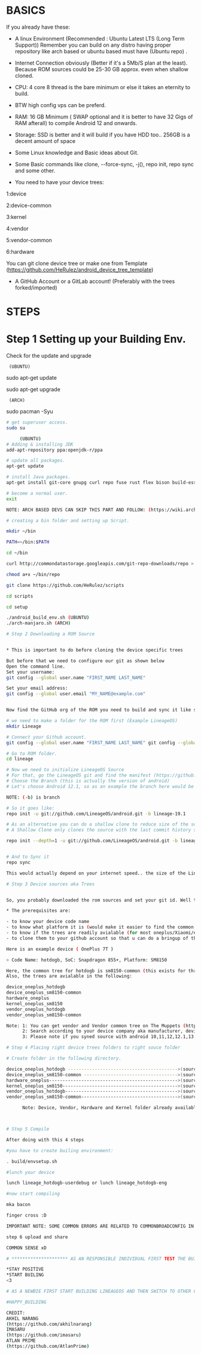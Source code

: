 # BASICS

If you already have these:

* A linux Environment (Recommended : Ubuntu Latest LTS (Long Term Support)) Remember you can build on any distro having proper repository like arch based or ubuntu based must have (Ubuntu repo)  .

* Internet Connection obviously (Better if it's a 5Mb/S plan at the least). Because ROM sources could be 25-30 GB approx. even when shallow cloned.

* CPU: 4 core 8 thread is the bare minimum or else it takes an eternity to build.

* BTW high config vps can be preferd.

* RAM: 16 GB Minimum ( SWAP optional and it is better to have 32 Gigs of RAM afterall) to compile Android 12 and onwards.

* Storage: SSD is better and it will build if you have HDD too.. 256GB is a decent amount of space

* Some Linux knowledge and Basic ideas about Git.

* Some Basic commands like clone, --force-sync, -j(), repo init, repo sync and some other.

* You need to have your device trees:

1:device

2:device-common

3:kernel

4:vendor

5:vendor-common

6:hardware

You can git clone device tree or make one from Template (https://github.com/HeRulez/android_device_tree_template) 

* A GitHub Account or a GitLab account! (Preferably with the trees forked/imported)

# STEPS

# Step 1 Setting up your Building Env.


Check for the update and upgrade

     (UBUNTU)
sudo apt-get update

sudo apt-get upgrade

     (ARCH)
sudo pacman -Syu

```bash
# get superuser access.
sudo su

     (UBUNTU)
# Adding & installing JDK
add-apt-repository ppa:openjdk-r/ppa

# update all packages.
apt-get update

# install Java packages.
apt-get install git-core gnupg curl repo fuse rust flex bison build-essential zip curl zlib1g-dev gcc-multilib g++-multilib libc6-dev-i386 lib32ncurses5-dev x11proto-core-dev libx11-dev lib32z1-dev libgl1-mesa-dev libxml2-utils xsltproc unzip fontconfig

# become a normal user.
exit

NOTE: ARCH BASED DEVS CAN SKIP THIS PART AND FOLLOW: (https://wiki.archlinux.org/title/android)

# creating a bin folder and setting up Script.

mkdir ~/bin

PATH=~/bin:$PATH

cd ~/bin

curl http://commondatastorage.googleapis.com/git-repo-downloads/repo > ~/bin/repo

chmod a+x ~/bin/repo

git clone https://github.com/HeRulez/scripts

cd scripts

cd setup

./android_build_env.sh (UBUNTU)
./arch-manjaro.sh (ARCH)

# Step 2 Downloading a ROM Source


* This is important to do before cloning the device specific trees

But before that we need to configure our git as shown below
Open the command line.
Set your username:
git config --global user.name "FIRST_NAME LAST_NAME"

Set your email address:
git config --global user.email "MY_NAME@example.com"


Now find the GitHub org of the ROM you need to build and sync it like shown below

# we need to make a folder for the ROM first (Example LineageOS)
mkdir Lineage

# Connect your Github account.
git config --global user.name "FIRST_NAME LAST_NAME" git config --global user.email "YOUR EMAIL"

# Go to ROM folder.
cd lineage

# Now we need to initialize LineageOS Source
# For that, go the LineageOS git and find the manifest (https://github.com/LineageOS/android this may vary from ROM to ROM)
# Choose the Branch (this is actually the version of android)
# Let's choose Android 12.1, so as an example the branch here would be "lineage-19.1"

NOTE: (-b) is branch

# So it goes like:
repo init -u git://github.com/LineageOS/android.git -b lineage-19.1

# As an alternative you can do a shallow clone to reduce size of the source..
# A Shallow Clone only clones the source with the last commit history specified

repo init --depth=1 -u git://github.com/LineageOS/android.git -b lineage-19.1


# And to Sync it
repo sync

This would actually depend on your internet speed.. the size of the LineageOS repo would be around 80-100 GB or more, probably

# Step 3 Device sources aka Trees


So, you probably downloaded the rom sources and set your git id. Well the next step is to find your device sources (Device Tree , Kernel Tree , Vendor Tree {And A Common Tree if available for both vendor and device})

* The prerequisites are:

- to know your device code name
- to know what platform it is (would make it easier to find the common trees)
- to know if the trees are readily avialable (for most oneplus/Xiaomi/etc.. devices its a true case scenario)
- to clone them to your github account so that u can do a bringup of the tree for the ROM

Here is an example device ( OnePlus 7T )

> Code Name: hotdogb, SoC: Snapdragon 855+, Platform: SM8150

Here, the common tree for hotdogb is sm8150-common (this exists for thr vendor too).
Also, the trees are avialable in the following:

device_oneplus_hotdogb
device_oneplus_sm8150-common
hardware_oneplus
kernel_oneplus_sm8150
vendor_oneplus_hotdogb
vendor_oneplus_sm8150-common

Note: 1: You can get vendor and Vendor common tree on The Muppets (https://github.com/TheMuppets)
      2: Search according to your device company aka manufacturer, device and device platform (common sense)
      3: Please note if you syned source with android 10,11,12,12.1,13 branch please import device, hardware, vendor and kernel according to android version or branch.

# Step 4 Placing right device trees folders to right souce folder

# Create folder in the following directory.

device_oneplus_hotdogb ----------------------------------------->(source/device/oneplus/hotdogb)
device_oneplus_sm8150-common ----------------------------------->(source/device/oneplus/sm8150-common)
hardware_oneplus------------------------------------------------>(source/hardware/oneplus)
kernel_oneplus_sm8150------------------------------------------->(source/kernel/oneplus/sm8150)
vendor_oneplus_hotdogb------------------------------------------>(source/vendor/oneplus/hotdogb)
vendor_oneplus_sm8150-common------------------------------------>(source/vendor/oneplus/sm8150-common)

      Note: Device, Vendor, Hardware and Kernel folder already available in Source directory you have to create folder or mkdir (oneplus and common) in the folders



# Step 5 Compile

After doing with this 4 steps

#you have to create builing environment:

. build/envsetup.sh

#lunch your device

lunch lineage_hotdogb-userdebug or lunch lineage_hotdogb-eng

#now start compiling

mka bacon

finger cross :D

IMPORTANT NOTE: SOME COMMON ERRORS ARE RELATED TO COMMONBROADCONFIG IN DEVICE-COMMON FOLDER AND ANDROID.BP FILES YOU NEED TO MODIFY IT ACCORDING TO THE ERRORS.....

step 6 upload and share

COMMON SENSE xD

# ********************* AS AN RESPONSIBLE INDIVIDUAL FIRST TEST THE BUILD YOURSELF IF IT BOOTS THEN SHARE, DONT! BUILD AND START SHARING WITH OTHERS IMMEDIATELY POSSIBLE CHANCES BRICKING OTHERS DEVICE.******************************

*STAY POSITIVE
*START BUILING
<3

# AS A NEWBIE FIRST START BUILDING LINEAGEOS AND THEN SWITCH TO OTHER CUSTOM ROMS THROUGH THIS METHOD YOU KNOW THE POSSBLE OUTCOME ERRORS AND WORKAROUND.

#HAPPY_BUILDING

CREDIT: 
AKHIL NARANG 
(https://github.com/akhilnarang)
IMASARU
(https://github.com/imasaru)
ATLAN PRIME
(https://github.com/AtlanPrime)






